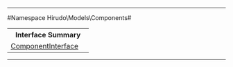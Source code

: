 

- - -

#Namespace Hirudo\Models\Components#

<table class="title">
<tr><th colspan="2" class="title">Interface Summary</th></tr>
<tr><td class="name"><a href="https://github.com/JeyDotC/Hirudo-docs/blob/master/hirudo/models/components/componentinterface.html">ComponentInterface</a></td><td class="description"></td></tr>
</table>

- - -

